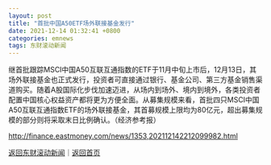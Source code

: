 ```yaml
---
layout: post
title: "首批中国A50ETF场外联接基金发行"
date: 2021-12-14 01:32:41 +0800
categories: emnews
tags: 东财滚动新闻
---
```


继首批跟踪MSCI中国A50互联互通指数的ETF于11月中旬上市后，12月13日，其场外联接基金也正式发行，投资者可直接通过银行、基金公司、第三方基金销售渠道购买。随着A股国际化步伐加速迈进，从场内到场外、境内到境外，各类投资者配置中国核心权益资产都将更为方便全面。从募集规模来看，首批四只MSCI中国A50互联互通指数ETF的场外联接基金，其首募规模上限均为80亿元，超出募集规模的部分则将采取末日比例确认。（经济参考报）

<http://finance.eastmoney.com/news/1353,202112142212099982.html>

[返回东财滚动新闻](//finews.withounder.com/emnews/)｜[返回首页](//finews.withounder.com/)